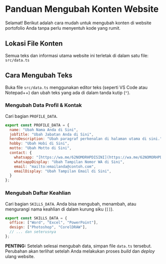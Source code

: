 # Panduan Mengubah Konten Website

Selamat! Berikut adalah cara mudah untuk mengubah konten di website portofolio Anda tanpa perlu menyentuh kode yang rumit.

## Lokasi File Konten

Semua teks dan informasi utama website ini terletak di dalam satu file:
`src/data.ts`

## Cara Mengubah Teks

Buka file `src/data.ts` menggunakan editor teks (seperti VS Code atau Notepad++) dan ubah teks yang ada di dalam tanda kutip (`"`).

### Mengubah Data Profil & Kontak
Cari bagian `PROFILE_DATA`.
```javascript
export const PROFILE_DATA = {
  name: "Ubah Nama Anda di Sini",
  jobTitle: "Ubah Jabatan Anda di Sini",
  heroDescription: "Ubah paragraf perkenalan di halaman utama di sini.",
  hobby: "Ubah Hobi di Sini",
  motto: "Ubah Motto di Sini",
  contact: {
    whatsapp: "[https://wa.me/62NOMORHPDISINI](https://wa.me/62NOMORHPDISINI)",
    whatsappDisplay: "Ubah Tampilan Nomor WA di Sini",
    email: "mailto:emailanda@contoh.com",
    emailDisplay: "Ubah Tampilan Email di Sini",
  }
};
```

### Mengubah Daftar Keahlian
Cari bagian `SKILLS_DATA`. Anda bisa mengubah, menambah, atau mengurangi nama keahlian di dalam kurung siku (`[]`).
```javascript
export const SKILLS_DATA = {
  office: ["Word", "Excel", "PowerPoint"],
  design: ["Photoshop", "CorelDRAW"],
  // ... dan seterusnya
};
```

**PENTING:** Setelah selesai mengubah data, simpan file `data.ts` tersebut. Perubahan akan terlihat setelah Anda melakukan proses *build* dan *deploy* ulang website.